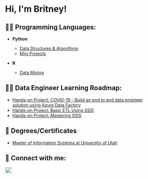 <h1>Hi, I'm Britney!</h1>

<h2> 👨‍💻 Programming Languages:</h2>

- <b>Python</b>
  - [Data Structures & Algorithms](https://github.com/)
  - [Mini Projects](https://github.com/britneydang/PythonMiniProjects)
  
- <b>R</b>
  - [Data Mining](https://github.com/britneydang/DataMiningWithR)

<h2> 👨‍💻 Data Engineer Learning Roadmap:</h2>

- [Hands-on Project: COVID-19 - Build an end to end data engineer solution using Azure Data Factory](https://github.com/britneydang/HandsonProject-Covid19)
- [Hands-on Project: Basic ETL Using SSIS](https://github.com/britneydang/HandsonProject_SSIS)
- [Hands-on Project: Mastering SSIS]()

<h2> 🌱 Degrees/Certificates </h2>

- [Master of Information Systems at University of Utah](https://eccles.utah.edu/programs/master-of-science-in-information-systems/)
<h2> 🤳 Connect with me:</h2>

[<img align="left" alt="JoshMadakor | LinkedIn" width="22px" src="https://cdn.jsdelivr.net/npm/simple-icons@v3/icons/linkedin.svg" />][linkedin]

[linkedin]: https://www.linkedin.com/in/britney-d-93521942

<!--
**joshmadakor1/joshmadakor1** is a ✨ _special_ ✨ repository because its `README.md` (this file) appears on your GitHub profile.
